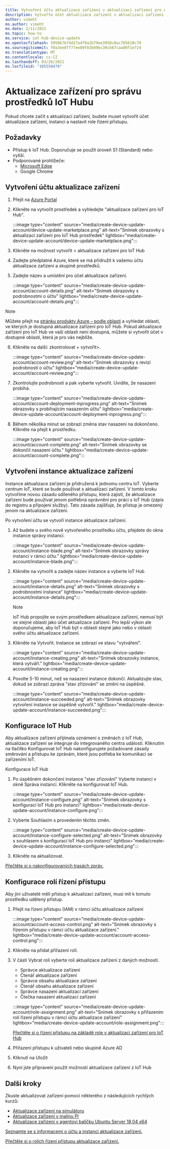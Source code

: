 ```yaml
---
title: Vytvoření účtu aktualizace zařízení v aktualizaci zařízení pro Azure IoT Hub | Microsoft Docs
description: Vytvořte účet aktualizace zařízení v aktualizaci zařízení pro Azure IoT Hub.
author: vimeht
ms.author: vimeht
ms.date: 2/11/2021
ms.topic: how-to
ms.service: iot-hub-device-update
ms.openlocfilehash: 5956b7b74d27a4f9a2b79ee3950c8ac765610c70
ms.sourcegitcommit: f0a3ee8ff77ee89f83b69bc30cb87caa80f1e724
ms.translationtype: MT
ms.contentlocale: cs-CZ
ms.lasthandoff: 03/26/2021
ms.locfileid: "105558478"
---
```

# <a name="device-update-for-iot-hub-resource-management"></a>Aktualizace zařízení pro správu prostředků IoT Hubu

Pokud chcete začít s aktualizací zařízení, budete muset vytvořit účet aktualizace zařízení, instanci a nastavit role řízení přístupu. 

## <a name="prerequisites"></a>Požadavky

* Přístup k IoT Hub. Doporučuje se použít úroveň S1 (Standard) nebo vyšší. 
* Podporované prohlížeče:
  * [Microsoft Edge](https://www.microsoft.com/edge)
  * Google Chrome

## <a name="create-a-device-update-account"></a>Vytvoření účtu aktualizace zařízení

1. Přejít na [Azure Portal](https://portal.azure.com)

2. Klikněte na vytvořit prostředek a vyhledejte "aktualizace zařízení pro IoT Hub".

   :::image type="content" source="media/create-device-update-account/device-update-marketplace.png" alt-text="Snímek obrazovky s aktualizací zařízení pro IoT Hub prostředek" lightbox="media/create-device-update-account/device-update-marketplace.png":::

3. Klikněte na možnost vytvořit > aktualizace zařízení pro IoT Hub

4. Zadejte předplatné Azure, které se má přidružit k vašemu účtu aktualizace zařízení a skupině prostředků.

5. Zadejte název a umístění pro účet aktualizace zařízení.

   :::image type="content" source="media/create-device-update-account/account-details.png" alt-text="Snímek obrazovky s podrobnostmi o účtu" lightbox="media/create-device-update-account/account-details.png":::

 > [!NOTE]
 > Můžete přejít na [stránku produkty Azure – podle oblasti](https://azure.microsoft.com/global-infrastructure/services/?products=iot-hub) a vyhledat oblasti, ve kterých je dostupná aktualizace zařízení pro IoT Hub. Pokud aktualizace zařízení pro IoT Hub ve vaší oblasti není dostupná, můžete si vytvořit účet v dostupné oblasti, která je pro vás nejblíže. 

6. Klikněte na další: zkontrolovat + vytvořit>.

   :::image type="content" source="media/create-device-update-account/account-review.png" alt-text="Snímek obrazovky s revizí podrobností o účtu" lightbox="media/create-device-update-account/account-review.png":::

7. Zkontrolujte podrobnosti a pak vyberte vytvořit. Uvidíte, že nasazení probíhá. 

   :::image type="content" source="media/create-device-update-account/account-deployment-inprogress.png" alt-text="Snímek obrazovky s probíhajícím nasazením účtu" lightbox="media/create-device-update-account/account-deployment-inprogress.png":::

8. Během několika minut se zobrazí změna stav nasazení na dokončeno. Klikněte na přejít k prostředku.

   :::image type="content" source="media/create-device-update-account/account-complete.png" alt-text="Snímek obrazovky se dokončil nasazení účtu." lightbox="media/create-device-update-account/account-complete.png":::

## <a name="create-a-device-update-instance"></a>Vytvoření instance aktualizace zařízení 

Instance aktualizace zařízení je přidružená k jednomu centru IoT. Vyberte centrum IoT, které se bude používat s aktualizací zařízení. V tomto kroku vytvoříme novou zásadu sdíleného přístupu, která zajistí, že aktualizace zařízení bude používat jenom potřebná oprávnění pro práci s IoT Hub (zápis do registru a připojení služby). Tato zásada zajišťuje, že přístup je omezený jenom na aktualizace zařízení.

Po vytvoření účtu se vytvoří instance aktualizace zařízení.

1. Až budete u svého nově vytvořeného prostředku účtu, přejdete do okna instance správy instancí.

   :::image type="content" source="media/create-device-update-account/instance-blade.png" alt-text="Snímek obrazovky správy instancí v rámci účtu." lightbox="media/create-device-update-account/instance-blade.png":::

2. Klikněte na vytvořit a zadejte název instance a vyberte IoT Hub

   :::image type="content" source="media/create-device-update-account/instance-details.png" alt-text="Snímek obrazovky s podrobnostmi instance" lightbox="media/create-device-update-account/instance-details.png":::

   > [!NOTE] 
   > IoT Hub propojíte se svým prostředkem aktualizace zařízení, nemusí být ve stejné oblasti jako účet aktualizace zařízení. Pro lepší výkon ale doporučujeme, aby IoT Hub být v oblasti stejné jako nebo v oblasti svého účtu aktualizace zařízení. 

3. Klikněte na Vytvořit. Instance se zobrazí ve stavu "vytváření". 

   :::image type="content" source="media/create-device-update-account/instance-creating.png" alt-text="Snímek obrazovky instance, která vytváří." lightbox="media/create-device-update-account/instance-creating.png":::

4. Povolte 5-10 minut, než se nasazení instance dokončí. Aktualizujte stav, dokud se zobrazí zpráva "stav zřizování" se změní na úspěšné.

   :::image type="content" source="media/create-device-update-account/instance-succeeded.png" alt-text="Snímek obrazovky vytvoření instance se úspěšně vytvořil." lightbox="media/create-device-update-account/instance-succeeded.png":::

## <a name="configure-iot-hub"></a>Konfigurace IoT Hub 

Aby aktualizace zařízení přijímala oznámení o změnách z IoT Hub, aktualizace zařízení se integruje do integrovaného centra událostí. Kliknutím na tlačítko Konfigurovat IoT Hub nakonfigurujete požadované zásady směrování a přístupu ke zprávám, které jsou potřeba ke komunikaci se zařízeními IoT. 

Konfigurace IoT Hub

1. Po úspěšném dokončení instance "stav zřizování" Vyberte instanci v okně Správa instancí. Klikněte na konfigurovat IoT Hub.

   :::image type="content" source="media/create-device-update-account/instance-configure.png" alt-text="Snímek obrazovky s konfigurací IoT Hub pro instanci" lightbox="media/create-device-update-account/instance-configure.png":::

2. Vyberte Souhlasím s provedením těchto změn.

   :::image type="content" source="media/create-device-update-account/instance-configure-selected.png" alt-text="Snímek obrazovky s souhlasem s konfigurací IoT Hub pro instanci" lightbox="media/create-device-update-account/instance-configure-selected.png":::

3. Klikněte na aktualizovat.

[Přečtěte si o nakonfigurovaných trasách zpráv.](device-update-resources.md) 


## <a name="configure-access-control-roles"></a>Konfigurace rolí řízení přístupu

Aby jiní uživatelé měli přístup k aktualizaci zařízení, musí mít k tomuto prostředku udělený přístup. 

1. Přejít na řízení přístupu (IAM) v rámci účtu aktualizace zařízení

   :::image type="content" source="media/create-device-update-account/account-access-control.png" alt-text="Snímek obrazovky s řízením přístupu v rámci účtu aktualizace zařízení." lightbox="media/create-device-update-account/account-access-control.png":::

2. Klikněte na přidat přiřazení rolí.

3. V části Vybrat roli vyberte roli aktualizace zařízení z daných možností.
     - Správce aktualizace zařízení
     - Čtenář aktualizace zařízení
     - Správce obsahu aktualizace zařízení
     - Čtenář obsahu aktualizace zařízení
     - Správce nasazení aktualizací zařízení
     - Čtečka nasazení aktualizací zařízení
     
   :::image type="content" source="media/create-device-update-account/role-assignment.png" alt-text="Snímek obrazovky s přiřazením rolí řízení přístupu v rámci účtu aktualizace zařízení" lightbox="media/create-device-update-account/role-assignment.png":::
    
    [Přečtěte si o řízení přístupu na základě role v aktualizaci zařízení pro IoT Hub](device-update-control-access.md) 
    
4. Přiřazení přístupu k uživateli nebo skupině Azure AD
5. Kliknutí na Uložit
6. Nyní jste připraveni použít možnosti aktualizace zařízení z IoT Hub

## <a name="next-steps"></a>Další kroky

Zkuste aktualizovat zařízení pomocí některého z následujících rychlých kurzů:

 - [Aktualizace zařízení na simulátoru](device-update-simulator.md)
 - [Aktualizace zařízení v malinu PI](device-update-raspberry-pi.md)
 - [Aktualizace zařízení v agentovi balíčku Ubuntu Server 18,04 x64](device-update-ubuntu-agent.md)

[Seznamte se s informacemi o účtu a instanci aktualizace zařízení.](device-update-resources.md) 

[Přečtěte si o rolích řízení přístupu aktualizace zařízení. ](device-update-control-access.md) 

